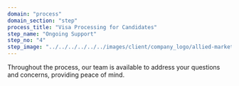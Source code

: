 ```yaml
---
domain: "process"
domain_section: "step"
process_title: "Visa Processing for Candidates"
step_name: "Ongoing Support"
step_no: "4"
step_image: "../../../../../../images/client/company_logo/allied-marketing.png"
---
```


Throughout the process, our team is available to address your questions and concerns, providing peace of mind.
